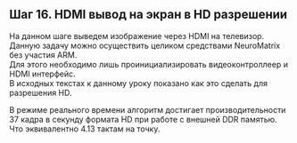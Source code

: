 ## Шаг 16. HDMI вывод на экран в HD разрешении 


На данном шаге выведем изображение через HDMI на телевизор.  
Данную задачу можно осуществить целиком средствами NeuroMatrix без участия ARM.  
Для этого необходимо лишь проинициализировать видеоконтроллеер и HDMI интерфейс.  
В исходных текстах к данному уроку показано как это сделать для разрешения HD.  

В режиме реального времени алгоритм достигает производительности 37 кадра в секунду формата HD при работе с внешней DDR памятью. 
Что эквивалентно 4.13 тактам на точку.





